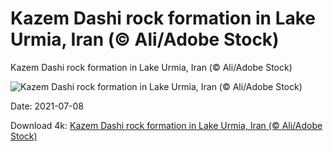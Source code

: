 # Kazem Dashi rock formation in Lake Urmia, Iran (© Ali/Adobe Stock)

Kazem Dashi rock formation in Lake Urmia, Iran (© Ali/Adobe Stock)

![Kazem Dashi rock formation in Lake Urmia, Iran (© Ali/Adobe Stock)](https://bing.com/th?id=OHR.LakeUrmia_EN-US4986086287_UHD.jpg&w=1024&h=576)

Date: 2021-07-08

Download 4k: [Kazem Dashi rock formation in Lake Urmia, Iran (© Ali/Adobe Stock)](https://bing.com/th?id=OHR.LakeUrmia_EN-US4986086287_UHD.jpg)

